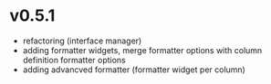 # v0.5.1

- refactoring (interface manager)
- adding formatter widgets, merge formatter options with column definition formatter options
- adding advancved formatter (formatter widget per column)
